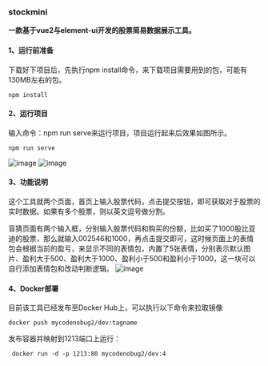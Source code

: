 ### stockmini
**一款基于vue2与element-ui开发的股票简易数据展示工具。**


#### 1、运行前准备

下载好下项目后，先执行npm install命令，来下载项目需要用到的包，可能有130MB左右的包。
```
npm install
```

#### 2、运行项目

输入命令：npm run serve来运行项目，项目运行起来后效果如图所示。
```
npm run serve
```
![image](https://github.com/Seaquakear/stockmini/assets/32725087/64614bc9-4525-4aba-8ae3-4a9872427742)
![image](https://github.com/Seaquakear/stockmini/assets/32725087/99e8494d-f629-4b59-b3d7-d0d754126a13)


#### 3、功能说明

这个工具就两个页面，首页上输入股票代码，点击提交按钮，即可获取对于股票的实时数据。如果有多个股票，则以英文逗号做分割。

盲猜页面有两个输入框，分别输入股票代码和购买的份额，比如买了1000股比亚迪的股票，那么就输入002546和1000，再点击提交即可，这时候页面上的表情包会根据当前的盈亏，来显示不同的表情包，内置了5张表情，分别表示默认图片、盈利大于500、盈利大于1000、盈利小于500和盈利小于1000，这一块可以自行添加表情包和改动判断逻辑。
![image](https://github.com/Seaquakear/stockmini/assets/32725087/32adad88-a0fe-4240-bd02-5f8e555d6e82)


#### 4、Docker部署

目前该工具已经发布至Docker Hub上，可以执行以下命令来拉取镜像
```
docker push mycodenobug2/dev:tagname
```
发布容器并映射到1213端口上运行：

```
 docker run -d -p 1213:80 mycodenobug2/dev:4
```

